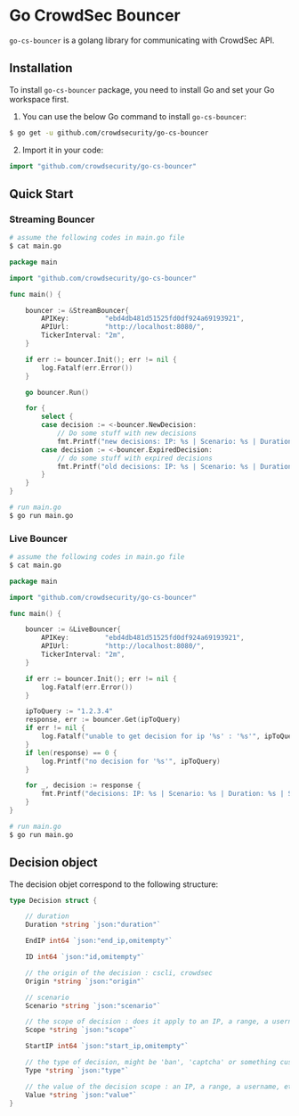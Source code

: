 # Go CrowdSec Bouncer

`go-cs-bouncer` is a golang library for communicating with CrowdSec API.

## Installation

To install `go-cs-bouncer` package, you need to install Go and set your Go workspace first.

1. You can use the below Go command to install `go-cs-bouncer`:

```sh
$ go get -u github.com/crowdsecurity/go-cs-bouncer
```

2. Import it in your code:

```go
import "github.com/crowdsecurity/go-cs-bouncer"
```

## Quick Start


### Streaming Bouncer
 
```sh
# assume the following codes in main.go file
$ cat main.go
```

```go
package main

import "github.com/crowdsecurity/go-cs-bouncer"

func main() {

	bouncer := &StreamBouncer{
		APIKey:         "ebd4db481d51525fd0df924a69193921",
		APIUrl:         "http://localhost:8080/",
		TickerInterval: "2m",
	}

	if err := bouncer.Init(); err != nil {
		log.Fatalf(err.Error())
	}

	go bouncer.Run()

	for {
		select {
		case decision := <-bouncer.NewDecision:
			// Do some stuff with new decisions
			fmt.Printf("new decisions: IP: %s | Scenario: %s | Duration: %s | Scope : %v\n", *decision.Value, *decision.Scenario, *decision.Duration, *decision.Scope)
		case decision := <-bouncer.ExpiredDecision:
			// do some stuff with expired decisions
			fmt.Printf("old decisions: IP: %s | Scenario: %s | Duration: %s | Scope : %v\n", *decision.Value, *decision.Scenario, *decision.Duration, *decision.Scope)
		}
	}
}
```

```sh
# run main.go
$ go run main.go
```

### Live Bouncer
 
```sh
# assume the following codes in main.go file
$ cat main.go
```

```go
package main

import "github.com/crowdsecurity/go-cs-bouncer"

func main() {

	bouncer := &LiveBouncer{
		APIKey:         "ebd4db481d51525fd0df924a69193921",
		APIUrl:         "http://localhost:8080/",
		TickerInterval: "2m",
	}

	if err := bouncer.Init(); err != nil {
		log.Fatalf(err.Error())
	}

	ipToQuery := "1.2.3.4"
	response, err := bouncer.Get(ipToQuery)
	if err != nil {
		log.Fatalf("unable to get decision for ip '%s' : '%s'", ipToQuery, err)
	}
	if len(response) == 0 {
		log.Printf("no decision for '%s'", ipToQuery)
	}

	for _, decision := response {
		fmt.Printf("decisions: IP: %s | Scenario: %s | Duration: %s | Scope : %v\n", *decision.Value, *decision.Scenario, *decision.Duration, *decision.Scope)
	}
}
```

```sh
# run main.go
$ go run main.go
```


## Decision object

The decision objet correspond to the following structure:

```go
type Decision struct {

	// duration
	Duration *string `json:"duration"`

	EndIP int64 `json:"end_ip,omitempty"`

	ID int64 `json:"id,omitempty"`

	// the origin of the decision : cscli, crowdsec
	Origin *string `json:"origin"`

	// scenario
	Scenario *string `json:"scenario"`

	// the scope of decision : does it apply to an IP, a range, a username, etc
	Scope *string `json:"scope"`

	StartIP int64 `json:"start_ip,omitempty"`

	// the type of decision, might be 'ban', 'captcha' or something custom. Ignored when watcher (cscli/crowdsec) is pushing to APIL.
	Type *string `json:"type"`

	// the value of the decision scope : an IP, a range, a username, etc
	Value *string `json:"value"`
}
```




